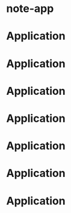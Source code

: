 # note-app
# Application
# Application
# Application
# Application
# Application
# Application
# Application
